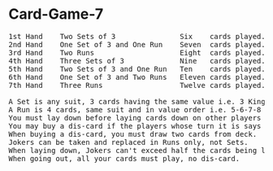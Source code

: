 # Card-Game-7
<pre>
1st Hand    Two Sets of 3               Six    cards played.
2nd Hand    One Set of 3 and One Run    Seven  cards played.
3rd Hand    Two Runs                    Eight  cards played.
4th Hand    Three Sets of 3             Nine   cards played. 
5th Hand    Two Sets of 3 and One Run   Ten    cards played.
6th Hand    One Set of 3 and Two Runs   Eleven cards played.
7th Hand    Three Runs                  Twelve cards played.

A Set is any suit, 3 cards having the same value i.e. 3 Kings.
A Run is 4 cards, same suit and in value order i.e. 5-6-7-8 all in hearts.
You must lay down before laying cards down on other players cards.
You may buy a dis-card if the players whose turn it is says ok.
When buying a dis-card, you must draw two cards from deck.
Jokers can be taken and replaced in Runs only, not Sets.
When laying down, Jokers can't exceed half the cards being laid down.
When going out, all your cards must play, no dis-card.
</pre>
